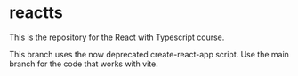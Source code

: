 # reactts

This is the repository for the React with Typescript course.

This branch uses the now deprecated create-react-app script. Use the main branch
for the code that works with vite.
